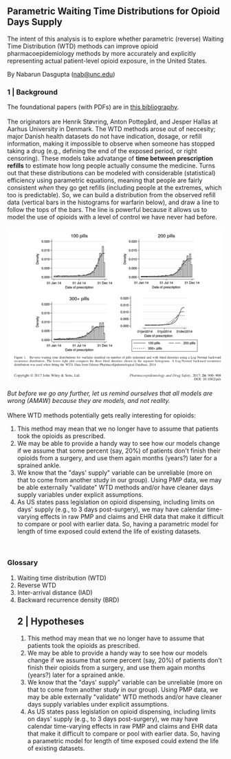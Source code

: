 
## Parametric Waiting Time Distributions for Opioid Days Supply
The intent of this analysis is to explore whether parametric (reverse) Waiting Time Distribution (WTD) methods can improve opioid pharmacoepidemiology methods by more accurately and explicitly representing actual patient-level opioid exposure, in the United States.

By Nabarun Dasgupta (nab@unc.edu)

### 1 | Background
The foundational papers (with PDFs) are in [this bibliography](https://www.evernote.com/l/AhF42dfsTmtJLY3O55AY9EdE3eilGszKjfg).<br>
<br>
The originators are Henrik Støvring, Anton Pottegård, and Jesper Hallas at Aarhus University in Denmark. The WTD methods arose out of neccesity; major Danish health datasets do not have indication, dosage, or refill information, making it impossible to observe when someone has stopped taking a drug (e.g., defining the end of the exposed period, or right censoring). These models take advatange of <b>time between prescription refills</b> to estimate how long people actually consume the medicine. Turns out that these distributions can be modeled with considerable (statistical) efficiency using parametric equations, meaning that people are fairly consistent <em>when</em> they go get refills (including people at the extremes, which too is predictable). So, we can build a distribution from the observed refill data (vertical bars in the histograms for warfarin below), and draw a line to follow the tops of the bars. The line is powerful because it allows us to model the use of opioids with a level of control we have never had before.<br>
<br>
<img src="model fits Fig 1.png">

<em>But before we go any further, let us remind ourselves that all models are wrong (AMAW) because they are models, and not reality.</em>
<br>
<br>
Where WTD methods potentially gets really interesting for opioids:
1. This method may mean that we no longer have to assume that patients took the opioids as prescribed. 
2. We may be able to provide a handy way to see how our models change if we assume that some percent (say, 20%) of patients don't finish their opioids from a surgery, and use them again months (years?) later for a sprained ankle.
3. We know that the "days' supply" variable can be unreliable (more on that to come from another study in our group). Using PMP data, we may be able externally "validate" WTD methods and/or have cleaner days supply variables under explicit assumptions.
4. As US states pass legislation on opioid dispensing, including limits on days' supply (e.g., to 3 days post-surgery), we may have calendar time-varying effects in raw PMP and claims and EHR data that make it difficult to compare or pool with earlier data. So, having a parametric model for length of time exposed could extend the life of existing datasets.<br>
<br>

### Glossary

<ol>
    <li>Waiting time distribution (WTD)</li>
    <li>Reverse WTD</li>
    <li>Inter-arrival distance (IAD)</li>
    <li>Backward recurrence density (BRD)</li>
    
## 2 | Hypotheses
1. This method may mean that we no longer have to assume that patients took the opioids as prescribed. 
2. We may be able to provide a handy way to see how our models change if we assume that some percent (say, 20%) of patients don't finish their opioids from a surgery, and use them again months (years?) later for a sprained ankle.
3. We know that the "days' supply" variable can be unreliable (more on that to come from another study in our group). Using PMP data, we may be able externally "validate" WTD methods and/or have cleaner days supply variables under explicit assumptions.
4. As US states pass legislation on opioid dispensing, including limits on days' supply (e.g., to 3 days post-surgery), we may have calendar time-varying effects in raw PMP and claims and EHR data that make it difficult to compare or pool with earlier data. So, having a parametric model for length of time exposed could extend the life of existing datasets.<br>

